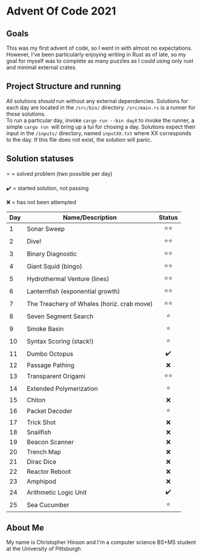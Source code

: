 # Advent Of Code 2021

## Goals
This was my first advent of code, so I went in with almost no expectations.  
However, I've been particularly enjoying writing in Rust as of late, so my goal for myself was to complete as many puzzles as I could using only rust and minimal external crates.

## Project Structure and running
All solutions *should* run without any external dependencies.
Solutions for each day are located in the ```/src/bin/``` directory.  ```/src/main.rs``` is a runner for these solutions.  
To run a particular day, invoke ```cargo run --bin dayX``` to invoke the runner, a simple ```cargo run ```will bring up a tui for chosing a day.
Solutions expect their input in the ```/inputs/``` directory, named ```inputXX.txt``` where XX corresponds to the day.  If this file does not exist, the solution will panic.

## Solution statuses
⭐ = solved problem (two possible per day)

✔️ = started solution, not passing

❌ = has not been attempted

| Day       | Name/Description | Status  |
| ----------|-------------| :---:|
|1 |Sonar Sweep | ⭐⭐|
|2 |Dive! | ⭐⭐|
|3 |Binary Diagnostic |⭐⭐|
|4 |Giant Squid (bingo) |⭐⭐|
|5 |Hydrothermal Venture (lines) |⭐⭐|
|6 |Lanternfish (exponential growth) |⭐⭐|
|7 |The Treachery of Whales (horiz. crab move) |⭐⭐|
|8 |Seven Segment Search |⭐|
|9 |Smoke Basin |⭐|
|10 |Syntax Scoring (stack!) |⭐|
|11 |Dumbo Octopus |✔️|
|12 | Passage Pathing|❌|
|13 |Transparent Origami |⭐⭐|
|14 |Extended Polymerization |⭐|
|15 |Chiton |❌|
|16 |Packet Decoder |⭐|
|17 |Trick Shot | ❌|
|18 |Snailfish | ❌|
|19 |Beacon Scanner | ❌|
|20 |Trench Map | ❌|
|21 |Dirac Dice | ❌|
|22 |Reactor Reboot | ❌|
|23 |Amphipod | ❌|
|24 |Arithmetic Logic Unit | ✔️|
|25 |Sea Cucumber | ⭐|


## About Me
My name is Christopher Hinson and I'm a computer science BS+MS student at the University of Pittsburgh
